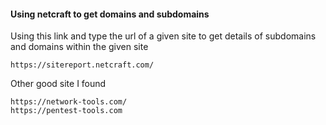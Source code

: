 #### Using netcraft to get domains and subdomains

Using this link and type the url of a given site to get details of subdomains and domains within the given site
```
https://sitereport.netcraft.com/
```

Other good site I found
```
https://network-tools.com/
https://pentest-tools.com
```



